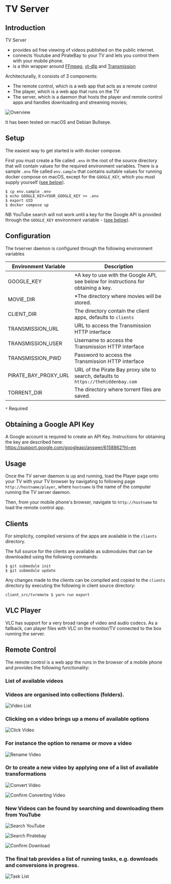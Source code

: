 # TV Server

## Introduction

TV Server 
- provides ad free viewing of videos published on the public internet.
- connects Youtube and PirateBay to your TV and lets you control them with your mobile phone.
- is a thin wrapper around [FFmpeg](https://ffmpeg.org/), 
[yt-dlp](https://github.com/yt-dlp/yt-dlp) and [Transmission](https://transmissionbt.com/)

Architecturally, it consists of 3 components:

- The remote control, which is a web app that acts as a remote control
- The player, which is a web app that runs on the TV
- The server, which is a daemon that hosts the player and remote control apps and handles downloading 
and streaming movies; 

![Overview](docs/images/overview.svg)

It has been tested on macOS and Debian Bullseye.

## Setup

The easiest way to get started is with docker compose. 

First you must create a file called `.env` in the root of the source directory that will contain
values for the required environment variables. There is a sample `.env` file called `env.sample`
that contains suitable values for running docker compose on macOS,  except for the `GOOGLE_KEY`, 
which you must supply yourself ([see below](#obtaining-a-google-api-key)).

```shell
$ cp env.sample .env
$ echo GOOGLE_KEY=YOUR_GOOGLE_KEY >> .env
$ export UID
$ docker compose up
```
NB YouTube search will not work until a key for the Google API is provided through the 
`GOOGLE_KEY` environment variable - ([see below](#obtaining-a-google-api-key)).

## Configuration

The tvserver daemon is configured through the following environment variables

| Environment Variable | Description                                                                        |
|----------------------|------------------------------------------------------------------------------------|
| GOOGLE_KEY           | *A key to use with the Google API, see below for instructions for obtaining a key. |
| MOVIE_DIR            | *The directory where movies will be stored.                                        |
| CLIENT_DIR           | The directory contain the client apps, defaults to `clients`                       |
| TRANSMISSION_URL     | URL to access the Transmission HTTP interface                                      |
| TRANSMISSION_USER    | Username to access the Transmission HTTP interface                                 |
| TRANSMISSION_PWD     | Password to access the Transmission HTTP interface                                 |
| PIRATE_BAY_PROXY_URL | URL of the Pirate Bay proxy site to search, defaults to `https://thehiddenbay.com` |
| TORRENT_DIR          | The directory where torrent files are saved.                                       |

`*` Required

## Obtaining a Google API Key

A Google account is required to create an API Key. Instructions for obtaining the key are
described here: https://support.google.com/googleapi/answer/6158862?hl=en

## Usage

Once the TV server daemon is up and running, load the Player page onto your TV with your TV browser 
by navigating to following page `http://hostname/player`, where `hostname` is the name of the 
computer running the TV server daemon.

Then, from your mobile phone's browser, navigate to `http://hostname` to load the remote control app.

## Clients

For simplicity, compiled versions of the apps are available in the `clients` directory.

The full source for the clients are available as submodules that can be downloaded using
the following commands:

```shell
$ git submodule init
$ git submodule update
```

Any changes made to the clients can be compiled and copied to the `clients` directory by executing the
following in client source directory:

```shell
client_src/tvremote $ yarn run export
```

## VLC Player

VLC has support for a very broad range of video and audio codecs.
As a fallback, can player files with VLC on the monitor/TV connected to the box running the 
server. 

## Remote Control

The remote control is a web app the runs in the browser of a mobile phone
and provides the following functionality:

### List of available videos

### Videos are organised into collections (folders).

![Video List](docs/images/video-list.png)

### Clicking on a video brings up a menu of available options

![Click Video](docs/images/video-clicked.png)

### For instance the option to rename or move a video

![Rename Video](docs/images/video-rename.png)

### Or to create a new video by applying one of a list of available transformations 

![Convert Video](docs/images/video-convert.png)

![Confirm Converting Video](docs/images/video-confirm-convert.png)

### New Videos can be found by searching and downloading them from YouTube

![Search YouTube](docs/images/search-youtube.png)

![Search Piratebay](docs/images/search-piratebay.png)

![Confirm Download](docs/images/search-download.png)

### The final tab provides a list of running tasks, e.g. downloads and conversions in progress.

![Task List](docs/images/tasks.png)


